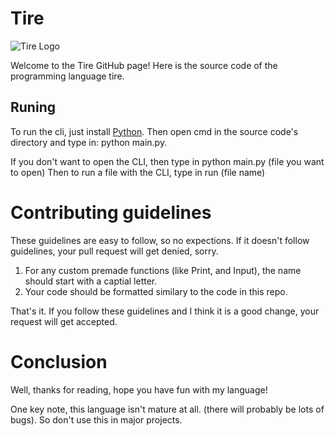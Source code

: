 # Tire
![Tire Logo](https://user-images.githubusercontent.com/81382687/196799774-f571b994-dbff-4f8a-9c37-11d7bcf951a3.png)

Welcome to the Tire GitHub page! Here is the source code of the programming language tire.

## Runing
To run the cli, just install [Python](https://www.python.org/).
Then open cmd in the source code's directory and type in: python main.py.

If you don't want to open the CLI, then type in python main.py (file you want to open)
Then to run a file with the CLI, type in run (file name)

# Contributing guidelines
These guidelines are easy to follow, so no expections. If it doesn't follow guidelines, your pull request will get denied, sorry.
1. For any custom premade functions (like Print, and Input), the name should start with a captial letter.
2. Your code should be formatted similary to the code in this repo.

That's it. If you follow these guidelines and I think it is a good change, your request will get accepted.

# Conclusion
Well, thanks for reading, hope you have fun with my language!

One key note, this language isn't mature at all. (there will probably be lots of bugs).
So don't use this in major projects.
